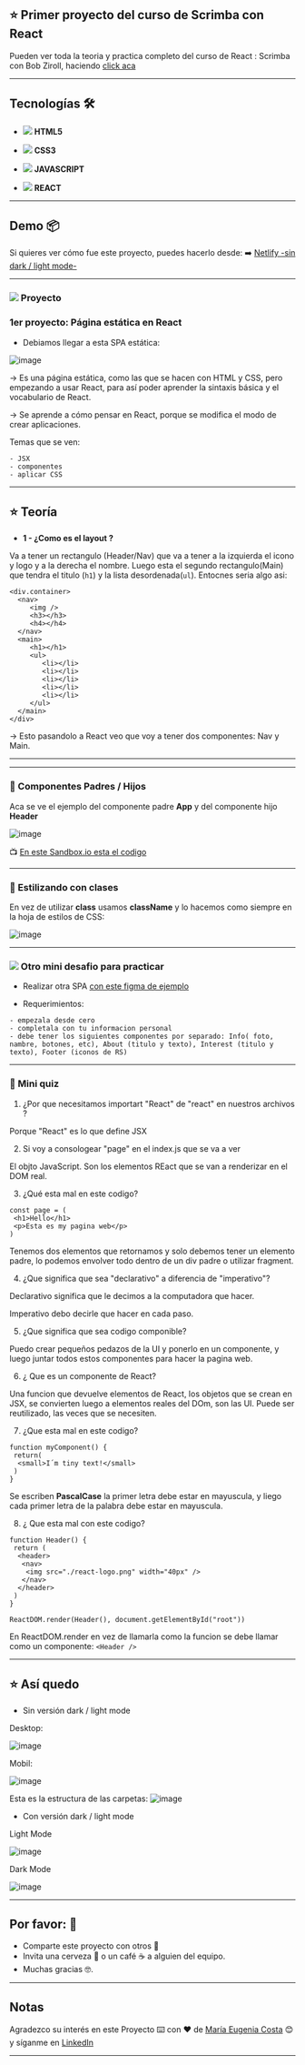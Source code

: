 ## :star: Primer proyecto del curso de Scrimba con React

Pueden ver toda la teoria y practica completo del curso de React : Scrimba con  Bob Ziroll, haciendo [click aca](https://github.com/eugenia1984/react-varios-cursos)

---

## Tecnologías 🛠️

- <img src="https://img.icons8.com/color/30/null/html-5--v1.png"/> **HTML5**

- <img src="https://img.icons8.com/stickers/30/null/css3.png"/> **CSS3**

- <img src="https://img.icons8.com/color/30/null/javascript--v1.png"/> **JAVASCRIPT**

- <img src="https://img.icons8.com/office/40/null/react.png"/> **REACT**

---


## Demo 📦

Si quieres ver cómo fue este proyecto, puedes hacerlo desde:
:arrow_right: [Netlify -sin dark / light mode-](https://scrimba-proyect1.netlify.app/)

---

###  <img src="https://img.icons8.com/dusk/40/null/untested.png"/>  Proyecto


### 1er proyecto: Página estática en React

- Debiamos llegar a esta SPA estática:

![image](https://user-images.githubusercontent.com/72580574/200196250-ec76c280-a6f6-4b79-ba73-92dac7779299.png)


-> Es una página estática, como las que se hacen con HTML y CSS, pero empezando a usar React, para así poder aprender la sintaxis básica y el vocabulario de React.

-> Se aprende a cómo pensar en React, porque se modifica el modo de crear aplicaciones.

Temas que se ven:

```
- JSX
- componentes
- aplicar CSS
```

---

## :star: Teoría


- **1 - ¿Como es el layout ?**

Va a tener un rectangulo (Header/Nav) que va a tener a la izquierda el icono y logo y a la derecha el nombre. Luego esta el segundo rectangulo(Main)  que tendra el titulo (```h1```) y la lista desordenada(```ul```). Entocnes seria algo asi:

```
<div.container>
  <nav>
     <img />
     <h3></h3>
     <h4></h4>
  </nav>
  <main>
     <h1></h1>
     <ul>
        <li></li>
        <li></li>
        <li></li>
        <li></li>
        <li></li>
     </ul>
  </main>
</div>
```

-> Esto pasandolo a React veo que voy a tener dos componentes: Nav y Main.

---
---

### :book: Componentes Padres / Hijos

Aca se ve el ejemplo del componente padre **App** y del componente hijo **Header**

![image](https://user-images.githubusercontent.com/72580574/200211268-0bcd2901-8001-4c40-8c00-b5fa6cbf278d.png)


:tv: [En este Sandbox.io esta el codigo](https://codesandbox.io/s/mini-proyecto4-rm4z2q)

---

### :book: Estilizando con clases

En vez de utilizar **class** usamos **className** y lo hacemos como siempre en la hoja de estilos de CSS:

![image](https://user-images.githubusercontent.com/72580574/200212466-727713c1-5333-47d9-ba04-457a7dbd0e54.png)

---

### <img src="https://img.icons8.com/ios/40/null/project-setup--v1.png"/> Otro mini desafio para practicar


- Realizar otra SPA [con este figma de ejemplo](https://www.figma.com/file/4ctPLUvIn5b5Ep6YPOZWWd/Digital-Business-Card?node-id=0%3A1)

- Requerimientos:

```
- empezala desde cero
- completala con tu informacion personal
- debe tener los siguientes componentes por separado: Info( foto, nambre, botones, etc), About (titulo y texto), Interest (titulo y texto), Footer (iconos de RS)
```

---

### :book: Mini quiz

1. ¿Por que necesitamos importart "React" de "react" en nuestros archivos ?

Porque "React" es lo que define JSX

2. Si voy a consologear "page" en el index.js que se va a ver

El objto JavaScript. Son los elementos REact que se van a renderizar en el DOM real.

3.  ¿Qué esta mal en este codigo?

```JSX
const page = (
 <h1>Hello</h1>
 <p>Esta es my pagina web</p>
) 
```

Tenemos dos elementos que retornamos y solo debemos tener un elemento padre, lo podemos envolver todo dentro de un div padre o utilizar fragment.

4. ¿Que significa que sea "declarativo" a diferencia de "imperativo"?

Declarativo significa que le decimos a la computadora que hacer. 

Imperativo debo decirle que hacer en cada paso.

5. ¿Que significa que sea codigo componible?

Puedo crear pequeños pedazos de la UI y ponerlo en un componente, y luego juntar todos estos componentes para hacer la pagina web.

6. ¿ Que es un componente de React?

Una funcion que devuelve elementos de React, los objetos que se crean en JSX, se convierten luego a elementos reales del DOm, son las UI. Puede ser reutilizado, las veces que se necesiten.

7. ¿Que esta mal en este codigo?

```JSX
function myComponent() {
 return(
  <small>I´m tiny text!</small>
 )
}
```

Se escriben **PascalCase** la primer letra debe estar en mayuscula, y liego cada primer letra de la palabra debe estar en mayuscula.

8. ¿ Que esta mal con este codigo?
```JSX
function Header() {
 return (
  <header>
   <nav>
    <img src="./react-logo.png" width="40px" />
   </nav>
  </header>
 )
}

ReactDOM.render(Header(), document.getElementById("root"))
```

En ReactDOM.render en vez de llamarla como la funcion se debe llamar como un componente: ```<Header />```


---

## :star: Así quedo

- Sin versión dark / light mode

Desktop:

![image](https://user-images.githubusercontent.com/72580574/202922562-de52be79-8c19-4cda-9364-18d3afc2ccf1.png)


Mobil:

![image](https://user-images.githubusercontent.com/72580574/202922596-a93ab6aa-0613-490b-bdde-5e0005f83903.png)

Esta es la estructura de las carpetas:
![image](https://user-images.githubusercontent.com/72580574/202922681-add96725-83ac-4b10-9b89-dd4e8f7ca052.png)

- Con versión dark / light mode

Light Mode

![image](https://user-images.githubusercontent.com/72580574/206919841-b2debd5e-7c8e-43a3-bb18-8de1eb4f5798.png)


Dark Mode

![image](https://user-images.githubusercontent.com/72580574/206919851-4ec2a69f-f9a2-4d0c-9a2c-2fa63d6ec203.png)


---

## Por favor: 🎁

* Comparte este proyecto con otros 📢
* Invita una cerveza 🍺 o un café ☕ a alguien del equipo.
* Muchas gracias 🤓.

---

## Notas

Agradezco su interés en este Proyecto ⌨️ con ❤️ de [María Eugenia Costa](https://github.com/eugenia1984) 😊 y síganme en [LinkedIn](http://www.linkedin.com/in/maríaeugeniacosta)

---


